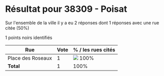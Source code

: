 # Résultat pour 38309 - Poisat

Sur l'ensemble de la ville il y a eu 2 réponses dont 1 réponses avec une rue citée (50%)

1 points noirs identifiés

| Rue | Vote | % / les rues cités|
|-----|------|-------------------|
| Place des Roseaux | 1 | <img src="../../img/bar_100.gif" />&nbsp;100%|
| **Total** | 1 | 100%|
